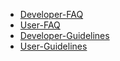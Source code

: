 * [Developer-FAQ](./Developer-FAQ.md)
* [User-FAQ](./User-FAQ.md)
* [Developer-Guidelines](./Developer-Guidelines.md)
* [User-Guidelines](./User-Guidelines.md)
